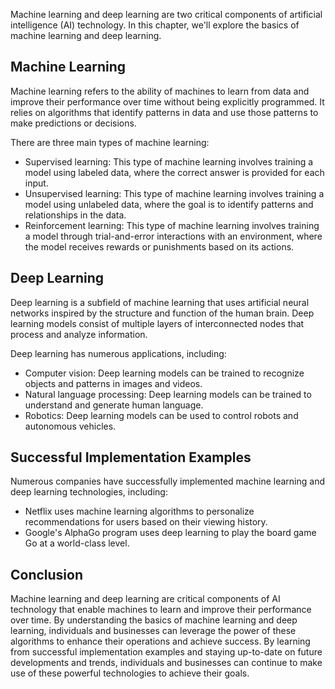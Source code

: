 

Machine learning and deep learning are two critical components of artificial intelligence (AI) technology. In this chapter, we'll explore the basics of machine learning and deep learning.

Machine Learning
----------------

Machine learning refers to the ability of machines to learn from data and improve their performance over time without being explicitly programmed. It relies on algorithms that identify patterns in data and use those patterns to make predictions or decisions.

There are three main types of machine learning:

* Supervised learning: This type of machine learning involves training a model using labeled data, where the correct answer is provided for each input.
* Unsupervised learning: This type of machine learning involves training a model using unlabeled data, where the goal is to identify patterns and relationships in the data.
* Reinforcement learning: This type of machine learning involves training a model through trial-and-error interactions with an environment, where the model receives rewards or punishments based on its actions.

Deep Learning
-------------

Deep learning is a subfield of machine learning that uses artificial neural networks inspired by the structure and function of the human brain. Deep learning models consist of multiple layers of interconnected nodes that process and analyze information.

Deep learning has numerous applications, including:

* Computer vision: Deep learning models can be trained to recognize objects and patterns in images and videos.
* Natural language processing: Deep learning models can be trained to understand and generate human language.
* Robotics: Deep learning models can be used to control robots and autonomous vehicles.

Successful Implementation Examples
----------------------------------

Numerous companies have successfully implemented machine learning and deep learning technologies, including:

* Netflix uses machine learning algorithms to personalize recommendations for users based on their viewing history.
* Google's AlphaGo program uses deep learning to play the board game Go at a world-class level.

Conclusion
----------

Machine learning and deep learning are critical components of AI technology that enable machines to learn and improve their performance over time. By understanding the basics of machine learning and deep learning, individuals and businesses can leverage the power of these algorithms to enhance their operations and achieve success. By learning from successful implementation examples and staying up-to-date on future developments and trends, individuals and businesses can continue to make use of these powerful technologies to achieve their goals.
